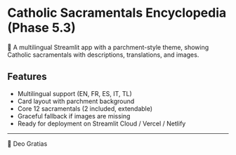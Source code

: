 # Catholic Sacramentals Encyclopedia (Phase 5.3)

📜 A multilingual Streamlit app with a parchment-style theme, showing Catholic sacramentals with descriptions, translations, and images.

## Features
- Multilingual support (EN, FR, ES, IT, TL)
- Card layout with parchment background
- Core 12 sacramentals (2 included, extendable)
- Graceful fallback if images are missing
- Ready for deployment on Streamlit Cloud / Vercel / Netlify

---
🙏 Deo Gratias
